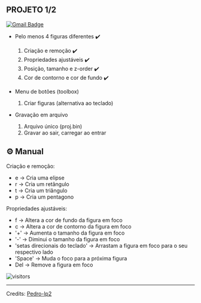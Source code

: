 <h2> PROJETO 1/2 </h2>
 
[![Gmail Badge](https://img.shields.io/badge/-ph2012mu@gmail.com-c14438?style=flat-square&logo=Gmail&logoColor=white&link=mailto:mailharshkhatri@gmail.com)](mailto:ph2012mu@gmail.com)

- Pelo menos 4 figuras diferentes ✔️
    1. Criação e remoção ✔️
    2. Propriedades ajustáveis ✔️
    3. Posição, tamanho e z-order ✔️
    4. Cor de contorno e cor de fundo ✔️
    
- Menu de botões (toolbox)
    1. Criar figuras (alternativa ao teclado)    
- Gravação em arquivo
    1. Arquivo único (proj.bin)
    2. Gravar ao sair, carregar ao entrar
   


## ⚙️ Manual
Criação e remoção:

- e → Cria uma elipse
- r → Cria um retângulo
- t → Cria um triângulo
- p → Cria um pentagono

Propriedades ajustáveis:

- f → Altera a cor de fundo da figura em foco
- c → Altera a cor de contorno da figura em foco
- '+' → Aumenta o tamanho da figura em foco
- '-' → Diminui o tamanho da figura em foco
- 'setas direcionais do teclado' → Arrastam a figura em foco para o seu respectivo lado
- 'Space' → Muda o foco para a próxima figura
- Del → Remove a figura em foco

![visitors](https://visitor-badge.glitch.me/badge?page_id=pedro-lp2.pedro-lp2)

-----
Credits: [Pedro-lp2](https://github.com/pedro-lp2)
